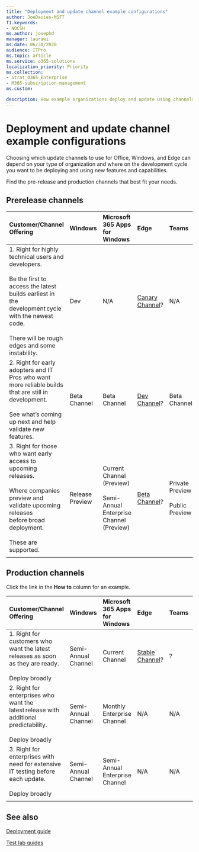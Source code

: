 ```yaml
---
title: "Deployment and update channel example configurations"
author: JoeDavies-MSFT
f1.keywords:
- NOCSH
ms.author: josephd
manager: laurawi
ms.date: 06/30/2020
audience: ITPro
ms.topic: article
ms.service: o365-solutions
localization_priority: Priority
ms.collection: 
- Strat_O365_Enterprise
- M365-subscription-management
ms.custom:

description: How example organizations deploy and update using channels.
---
```


# Deployment and update channel example configurations

Choosing which update channels to use for Office, Windows, and Edge can depend on your type of organization and where on the development cycle you want to be deploying and using new features and capabilities.

Find the pre-release and production channels that best fit your needs.

## Prerelease channels

| Customer/Channel Offering | Windows | Microsoft 365 Apps for Windows | Edge | Teams |
|:-------|:-------|:-----|:-------|:-------|
| 1. Right for highly technical users and developers. ​<br><br> Be the first to access the latest builds earliest in the development cycle with the newest code. ​<br><br> There will be rough edges and some instability. ​  | Dev | N/A | [Canary Channel](https://docs.microsoft.com/deployedge/microsoft-edge-channels#canary-channel)? | N/A |
| 2. Right for early adopters and IT Pros who want more reliable builds that are still in development. ​<br><br> See what’s coming up next and help validate new features.  | Beta Channel | Beta Channel | [Dev Channel](https://docs.microsoft.com/deployedge/microsoft-edge-channels#dev-channel)? | Beta Channel |
| 3. Right for those who want early access to upcoming releases. ​<br><br> Where companies preview and validate upcoming releases before broad deployment. ​<br><br> These are supported.  | Release Preview | Current Channel (Preview) <br><br> Semi-Annual Enterprise Channel (Preview)| [Beta Channel](https://docs.microsoft.com/deployedge/microsoft-edge-channels#beta-channel)? | Private Preview <br><br> Public Preview |
||||||

## Production channels

Click the link in the **How to** column for an example.

| Customer/Channel Offering | Windows | Microsoft 365 Apps for Windows | Edge | Teams | How to |
|:-------|:-------|:-----|:-------|:-------|:-------|
| 1. Right for customers who want the latest releases as soon as they are ready. ​<br><br> Deploy broadly | Semi-Annual Channel | Current Channel | [Stable Channel](https://docs.microsoft.com/deployedge/microsoft-edge-channels#beta-channel)? | ? | [Latest releases](deploy-update-channels-examples-rapid-deploy.md) |
| 2. Right for enterprises who want the latest release with additional predictability. ​<br><br> Deploy broadly | Semi-Annual Channel | Monthly Enterprise Channel | N/A | N/A | Regular schedule |
| 3. Right for enterprises with need for extensive IT testing before each update. ​<br><br> Deploy broadly | Semi-Annual Channel | Semi-Annual Enterprise Channel | N/A | N/A | Highly vetted |
|||||||


## See also

[Deployment guide](deploy-microsoft-365-enterprise.md)

[Test lab guides](m365-enterprise-test-lab-guides.md)

<!--


## Table 1: Scenario framing

Follow the **I am** and **who wants** columns to determine the set of channels that best fits your needs, and then click the link in the **How to** column for more details.

| I am... | who wants... | Windows | Microsoft 365 Apps for Windows | Edge | Teams | How to |
|:-------|:-----|:-------|:-----|:-------|:-------|:-------|
| 1. A highly technical user or developer | To be the first to access the latest builds earliest in the development cycle with the newest code. | Dev | N/A | [Canary Channel](https://docs.microsoft.com/deployedge/microsoft-edge-channels#canary-channel)? | N/A |  |
| 2. An early adopter or IT Pro  | More reliable builds that are still in development. <br><br>  To see what’s coming up next and help validate new features. | Beta Channel | Beta Channel | [Dev Channel](https://docs.microsoft.com/deployedge/microsoft-edge-channels#dev-channel)? | Beta Channel |  |
| 3. An early adopter or IT Pro | Early access to upcoming releases. | Preview (Release) Channel | Office Preview (Current Channel) | [Beta Channel](https://docs.microsoft.com/deployedge/microsoft-edge-channels#beta-channel)? | Preview  Channel (Private/Public) | |
| 4. An enterprise IT Pro | To broadly deploy the latest releases as soon as they are available. | Semi-annual Channel | Current Channel | [Stable Channel](https://docs.microsoft.com/deployedge/microsoft-edge-channels#beta-channel)? | ? | [Latest release](deploy-update-channels-examples-rapid-deploy.md) |
| 5. An enterprise IT Pro | To broadly deploy the latest release on a predictable schedule. | Semi-annual Channel | Monthly Enterprise Channel | N/A | N/A | Regular schedule |
| 6. An enterprise IT Pro | To broadly deploy after extensive internal testing. | Semi-annual Channel | Semi-Annual Enterprise Channel | N/A | N/A | Highly vetted |
||||||||

## Table 2: From spec document



Follow the **I am** and **who wants** columns to determine the set of channels that best matches your needs, and then click the link in the **How to** column for more details.

| I am... | who wants... | Windows channel | Office channel | Teams channel | Edge channel | How to |
|:-------|:-----|:-------|:-------|:-----|:-------|:-------|
| A Microsoft Edge app developer | to see what I was working on yesterday. | N/A | N/A | N/A | Canary | [Edge Carnary channel](https://docs.microsoft.com/deployedge/microsoft-edge-channels#canary-channel)  |
| A highly technical user or Edge app developer | early access to the latest build. | Dev | N/A  | N/A | Dev |   |
| An end user, an early adopter, a fan, or an IT professional  | early access to a build for functionality testing. | Beta | Beta | N/A | Beta |   |
| An enterprise IT department | to evaluate the latest preview before broad deployment. | Preview (Release)  | Preview (Current or Semi-Annual Enterprise)  | Ring 4 | N/A  |
| A consumer, small to medium business, or an enterprise organization | a broad and rapid deployment. |  Semi-Annual | Current | N/A | Stable | [Rapid deployment example](deploy-update-channels-examples-rapid-deploy.md) |
| An enterprise organization | a broad deployment with additional predictability. | Semi-Annual | Monthly Enterprise | N/A | N/A |   |
| An enterprise organization | a broad deployment with extensive IT testing before each update. | Semi-Annual | Semi-Annual Enterprise | N/A | N/A |   |
||||||||


Here are the latest channel names.

| New channel name | Previous channel name |
|:-------|:-----|
| Beta | Insider |
| Preview (Release)) | Monthly Channel (Targeted) |
| Semi-Annual Enterprise Channel | Semi-Annual Channel |
| Semi-Annual Enterprise Channel (Preview) | Semi-Annual Channel (Targeted) |
| Monthly Enterprise Channel | N/A |
| Current Channel | Monthly Channel |
|||

See if your organization matches one of these customer types, then follow the link to the example for more details.

Follow the **I am** and **who wants** columns to determine the set of channels that best matches your needs, and then click the link in the **How to** column for more details.

| I am... | who wants... | Windows channel | Office channel | Edge channel | How to |
|:-------|:-----|:-------|:-------|:-----|:-------|
| A Microsoft Edge app developer | to see what I was working on yesterday | N/A | N/A | Canary | [Edge Carnary channel](https://docs.microsoft.com/deployedge/microsoft-edge-channels#canary-channel)  |
| A highly technical user or Edge app developer | early access to the latest build. | Dev | N/A  | Dev |   |
| An end user, an early adopter, a fan, or an IT professional  | early access to a build for functionality testing. | Beta | Beta | Beta |   |
| An enterprise IT department | to evaluate the latest preview before broad deployment. | Preview (Release)  | Preview (Current or Semi-Annual Enterprise)  | N/A |   |
| A consumer, small to medium business, or an enterprise organization | a broad and rapid deployment. |  Semi-Annual | Current | Stable | [Rapid deployment example](deploy-update-channels-examples-rapid-deploy.md) |
| An enterprise organization | a broad deployment with additional predictability. | Semi-Annual | Monthly Enterprise | N/A |   |
| An enterprise organization | a broad deployment with extensive IT testing before each update. | Semi-Annual | Semi-Annual | N/A |   |
|||||||

--> 

<!--

| Customer type | Description | Products and their channels |
|:-------|:-----|:-------|
| Early adopter or insider <br> <br> See the insider deployment example.  | These organizations are eager to try out new capabilities early in the release cycle and report their early adoption feedback to Microsoft. | **Office:** <br><ul><li>Beta</li><li>Current Channel (Preview)</li></ul>  **Windows:** <br><ul><li>Dev</li><li>Beta</li></ul> **Edge:** <ul><li>Dev</li><li>Beta</li></ul>|
| Consumer fans, small and medium businesses, and some enterprises who want rapid deployment of the newest supported features <br> <br> See the [rapid deployment example](deploy-update-channels-examples-rapid-deploy.md). | These organizations want the latest supported changes and to take advantage of the  new capabilities for their users and to report their feedback to Microsoft. | **Office:** <ul><li> Current Channel </li></ul> **Windows:** <ul><li> N/A </li></ul> **Edge:** <ul><li> Stable </li></ul>|
| Enterprises who need a stable and predictable cadence to their updates <br><br> See the broad deployment example.  | These organizations want to ensure that the changes they roll out to customers are fully supported and whose deployment will have minimaly impact to their employees. |  **Office:** <ul><li> Monthly Enterprise Channel </li><li> Semi-Annual Enterprise Channel (Preview) </li><li> Semi-Annual Enterprise Channel </li></ul> **Windows:** <br><ul><li> Release Preview </li><li> Semi-Annual Channel </li></ul> **Edge:** <ul><li>Stable (deferred) </li></ul> |
||||

--> 
